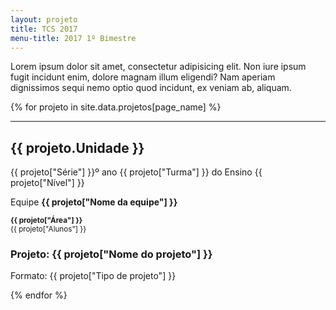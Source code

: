 ```yaml
---
layout: projeto
title: TCS 2017
menu-title: 2017 1º Bimestre
---
```


Lorem ipsum dolor sit amet, consectetur adipisicing elit. Non iure ipsum fugit incidunt enim, dolore magnam illum eligendi? Nam aperiam dignissimos sequi nemo optio quod incidunt, ex veniam ab, aliquam.

{% for projeto in site.data.projetos[page_name] %}

---

<h2>{{ projeto.Unidade }}</h2>
<p>{{ projeto["Série"] }}º ano {{ projeto["Turma"] }} do Ensino {{ projeto["Nível"] }}</p>
<p>Equipe <strong>{{ projeto["Nome da equipe"] }}</strong></p>
<p><small><strong>{{ projeto["Área"] }}</strong> <br>{{ projeto["Alunos"] }}</small></p>
<h3>Projeto: {{ projeto["Nome do projeto"] }}</h3>
<p>Formato: {{ projeto["Tipo de projeto"] }}</p>

{% endfor %}
